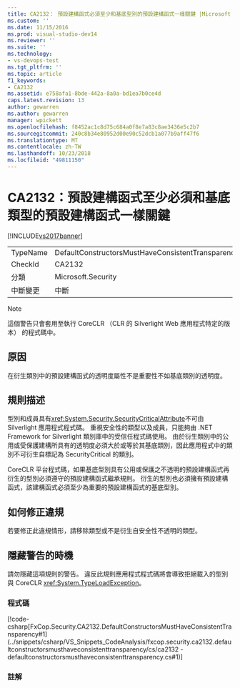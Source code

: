 ```yaml
---
title: CA2132： 預設建構函式必須至少和基底型別的預設建構函式一樣關鍵 |Microsoft Docs
ms.custom: ''
ms.date: 11/15/2016
ms.prod: visual-studio-dev14
ms.reviewer: ''
ms.suite: ''
ms.technology:
- vs-devops-test
ms.tgt_pltfrm: ''
ms.topic: article
f1_keywords:
- CA2132
ms.assetid: e758afa1-8bde-442a-8a0a-bd1ea7b0ce4d
caps.latest.revision: 13
author: gewarren
ms.author: gewarren
manager: wpickett
ms.openlocfilehash: f8452ac1c8d75c684a0f8e7a83c8ae3436e5c2b7
ms.sourcegitcommit: 240c8b34e80952d00e90c52dcb1a077b9aff47f6
ms.translationtype: MT
ms.contentlocale: zh-TW
ms.lasthandoff: 10/23/2018
ms.locfileid: "49811150"
---
```

# <a name="ca2132-default-constructors-must-be-at-least-as-critical-as-base-type-default-constructors"></a>CA2132：預設建構函式至少必須和基底類型的預設建構函式一樣關鍵
[!INCLUDE[vs2017banner](../includes/vs2017banner.md)]

|||
|-|-|
|TypeName|DefaultConstructorsMustHaveConsistentTransparency|
|CheckId|CA2132|
|分類|Microsoft.Security|
|中斷變更|中斷|

> [!NOTE]
>  這個警告只會套用至執行 CoreCLR （CLR 的 Silverlight Web 應用程式特定的版本） 的程式碼中。

## <a name="cause"></a>原因
 在衍生類別中的預設建構函式的透明度屬性不是重要性不如基底類別的透明度。

## <a name="rule-description"></a>規則描述
 型別和成員具有<xref:System.Security.SecurityCriticalAttribute>不可由 Silverlight 應用程式程式碼。 重視安全性的類型以及成員，只能夠由 .NET Framework for Silverlight 類別庫中的受信任程式碼使用。 由於衍生類別中的公用或受保護建構所具有的透明度必須大於或等於其基底類別，因此應用程式中的類別不可衍生自標記為 SecurityCritical 的類別。

 CoreCLR 平台程式碼，如果基底型別具有公用或保護之不透明的預設建構函式再衍生的型別必須遵守的預設建構函式繼承規則。 衍生的型別也必須擁有預設建構函式，該建構函式必須至少為重要的預設建構函式的基底型別。

## <a name="how-to-fix-violations"></a>如何修正違規
 若要修正此違規情形，請移除類型或不是衍生自安全性不透明的類型。

## <a name="when-to-suppress-warnings"></a>隱藏警告的時機
 請勿隱藏這項規則的警告。 違反此規則應用程式程式碼將會導致拒絕載入的型別與 CoreCLR <xref:System.TypeLoadException>。

### <a name="code"></a>程式碼
 [!code-csharp[FxCop.Security.CA2132.DefaultConstructorsMustHaveConsistentTransparency#1](../snippets/csharp/VS_Snippets_CodeAnalysis/fxcop.security.ca2132.defaultconstructorsmusthaveconsistenttransparency/cs/ca2132 - defaultconstructorsmusthaveconsistenttransparency.cs#1)]

### <a name="comments"></a>註解



